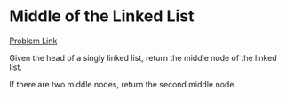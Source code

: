 <h1> Middle of the Linked List </h1>

[Problem Link](https://leetcode.com/problems/middle-of-the-linked-list/)

Given the head of a singly linked list, return the middle node of the linked list.

If there are two middle nodes, return the second middle node.
